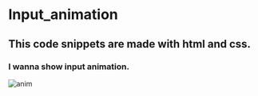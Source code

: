 # Input_animation

## This code snippets are made with html and css.
### I wanna show input animation.
![anim](https://user-images.githubusercontent.com/38165351/95665561-42c37500-0b5a-11eb-975d-4ad924c4f863.gif)
